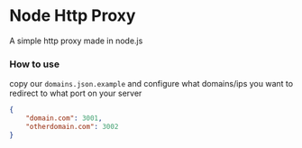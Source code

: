 # Node Http Proxy

A simple http proxy made in node.js


### How to use

copy our `domains.json.example` and configure what domains/ips you want to redirect to what port on your server

```json
{
    "domain.com": 3001,
    "otherdomain.com": 3002
}
```